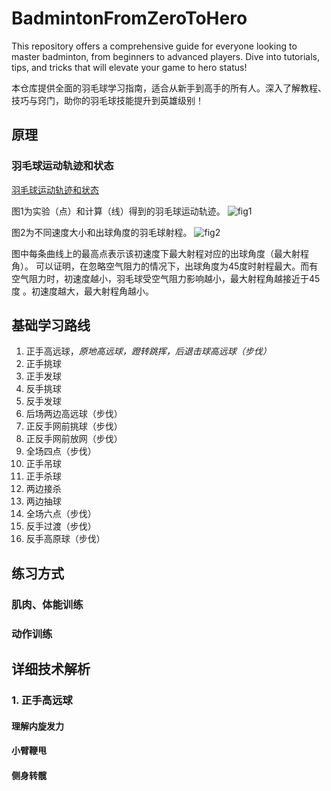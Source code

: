 # BadmintonFromZeroToHero
 This repository offers a comprehensive guide for everyone looking to master badminton, from beginners to advanced players. Dive into tutorials, tips, and tricks that will elevate your game to hero status! 
 
 本仓库提供全面的羽毛球学习指南，适合从新手到高手的所有人。深入了解教程、技巧与窍门，助你的羽毛球技能提升到英雄级别！

## 原理

### 羽毛球运动轨迹和状态

[羽毛球运动轨迹和状态](https://zhihu.com/question/479947819/answer/3070882721)

图1为实验（点）和计算（线）得到的羽毛球运动轨迹。
![fig1](https://picx.zhimg.com/80/v2-1a99547061b9266e9af5ee5ed5aef301_1440w.webp?source=1def8aca)

图2为不同速度大小和出球角度的羽毛球射程。
![fig2](https://picx.zhimg.com/80/v2-2510696ba0861174f0e1254cee91e9fb_1440w.webp?source=1def8aca)

图中每条曲线上的最高点表示该初速度下最大射程对应的出球角度（最大射程角）。
可以证明，在忽略空气阻力的情况下，出球角度为45度时射程最大。而有空气阻力时，初速度越小，羽毛球受空气阻力影响越小，最大射程角越接近于45度 。初速度越大，最大射程角越小。

## 基础学习路线

1. 正手高远球，*原地高远球，蹬转跳挥，后退击球高远球（步伐）*
2. 正手挑球
3. 正手发球
4. 反手挑球
5. 反手发球
6. 后场两边高远球（步伐）
7. 正反手网前挑球（步伐）
8. 正反手网前放网（步伐）
9. 全场四点（步伐）
10. 正手吊球
11. 正手杀球
12. 两边接杀
13. 两边抽球
14. 全场六点（步伐）
15. 反手过渡（步伐）
16. 反手高原球（步伐）

## 练习方式

### 肌肉、体能训练

### 动作训练

## 详细技术解析

### 1. 正手高远球

#### 理解内旋发力

#### 小臂鞭甩

#### 侧身转髋



